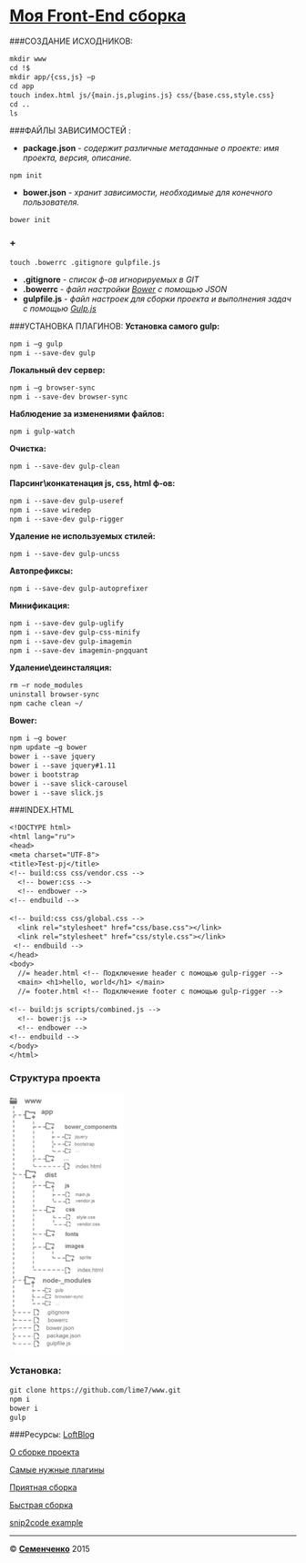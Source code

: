 # [Моя Front-End сборка](https://github.com/lime7/www/blob/master/gulpfile.pdf)


###СОЗДАНИЕ ИСХОДНИКОВ:
```
mkdir www
cd !$
mkdir app/{css,js} –p
cd app
touch index.html js/{main.js,plugins.js} css/{base.css,style.css} 
cd ..
ls
```
###ФАЙЛЫ ЗАВИСИМОСТЕЙ :

- **package.json** - *содержит различные метаданные о проекте: имя проекта, версия, описание.*
```
npm init
```

- **bower.json** - *хранит зависимости, необходимые для конечного пользователя.*
```
bower init
```

### +
```
touch .bowerrc .gitignore gulpfile.js
```

- **.gitignore** - *cписок ф-ов игнорируемых в GIT*
- **.bowerrc** - *файл настройки [Bower](http://bower.io) с помощью JSON*
- **gulpfile.js** - *файл настроек для сборки проекта и выполнения задач с помощью [Gulp.js](http://gulpjs.com)*

###УСТАНОВКА ПЛАГИНОВ:
**Установка самого gulp:**
```
npm i –g gulp
npm i --save-dev gulp
```
**Локальный dev сервер:**
```
npm i –g browser-sync
npm i --save-dev browser-sync
```

**Наблюдение за изменениями файлов:**
```
npm i gulp-watch
```

**Очистка:**
```
npm i --save-dev gulp-clean
```

**Парсинг\конкатенация js, css, html ф-ов:**
```
npm i --save-dev gulp-useref
npm i --save wiredep
npm i --save-dev gulp-rigger
```


**Удаление не используемых стилей:**
```
npm i --save-dev gulp-uncss
```

**Автопрефиксы:**
```
npm i --save-dev gulp-autoprefixer
```


**Минификация:**
```
npm i --save-dev gulp-uglify
npm i --save-dev gulp-css-minify
npm i --save-dev gulp-imagemin
npm i --save-dev imagemin-pngquant
```

**Удаление\деинсталяция:**
```
rm –r node_modules
uninstall browser-sync
npm cache clean ~/
```

**Bower:**
```
npm i –g bower
npm update –g bower
bower i --save jquery
bower i --save jquery#1.11
bower i bootstrap
bower i --save slick-carousel
bower i --save slick.js
```

###INDEX.HTML
```
<!DOCTYPE html>
<html lang="ru">
<head>
<meta charset="UTF-8">
<title>Test-pj</title>
<!-- build:css css/vendor.css -->
  <!-- bower:css -->
  <!-- endbower -->
<!-- endbuild -->

<!-- build:css css/global.css -->
  <link rel="stylesheet" href="css/base.css"></link>
  <link rel="stylesheet" href="css/style.css"></link>
 <!-- endbuild -->
</head>
<body>
  //= header.html <!-- Подключение header с помощью gulp-rigger -->
  <main> <h1>hello, world</h1> </main>
  //= footer.html <!-- Подключение footer с помощью gulp-rigger -->
  
<!-- build:js scripts/combined.js -->
  <!-- bower:js -->
  <!-- endbower -->
<!-- endbuild -->
</body>
</html>
```
### Структура проекта

<p><a href="https://github.com/lime7/www"><img src="https://github.com/lime7/www/blob/master/www_dir.png?raw=true" alt="" style="max-width:100%; display:inline-block;" width="200"></a></p>

### Установка:
```
git clone https://github.com/lime7/www.git
npm i
bower i
gulp
```

###Ресурсы:
[LoftBlog](https://www.youtube.com/watch?v=9zwwmjGz1Vs&list=PLY4rE9dstrJwXCz1utct9b6Vub9VWQoKo)

[О сборке проекта](http://alexfedoseev.com/post/54/frontend-project-build)

[Самые нужные плагины](http://habrahabr.ru/post/252745/)

[Приятная сборка](http://habrahabr.ru/post/250569/)

[Быстрая сборка](http://habrahabr.ru/post/261467/)

[snip2code example](https://www.snip2code.com/Snippet/449281/Bullet-proff-gulpfile)





-------------------------------------------------------------------------------------------------
© **[Семенченко](semenchenkov.github.io)** 2015
